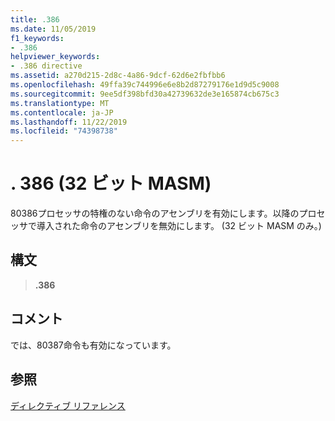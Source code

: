 ```yaml
---
title: .386
ms.date: 11/05/2019
f1_keywords:
- .386
helpviewer_keywords:
- .386 directive
ms.assetid: a270d215-2d8c-4a86-9dcf-62d6e2fbfbb6
ms.openlocfilehash: 49ffa39c744996e6e8b2d87279176e1d9d5c9008
ms.sourcegitcommit: 9ee5df398bfd30a42739632de3e165874cb675c3
ms.translationtype: MT
ms.contentlocale: ja-JP
ms.lasthandoff: 11/22/2019
ms.locfileid: "74398738"
---
```

# <a name="386-32-bit-masm"></a>. 386 (32 ビット MASM)

80386プロセッサの特権のない命令のアセンブリを有効にします。以降のプロセッサで導入された命令のアセンブリを無効にします。 (32 ビット MASM のみ。)

## <a name="syntax"></a>構文

> **.386**

## <a name="remarks"></a>コメント

では、80387命令も有効になっています。

## <a name="see-also"></a>参照

[ディレクティブ リファレンス](../../assembler/masm/directives-reference.md)
